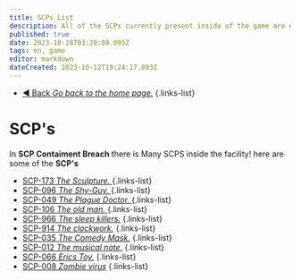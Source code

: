 ```yaml
---
title: SCPs List
description: All of the SCPs currently present inside of the game are on this page.
published: true
date: 2023-10-18T03:20:08.095Z
tags: en, game
editor: markdown
dateCreated: 2023-10-12T19:24:17.893Z
---
```


- [:arrow_backward: Back *Go back to the home page.*](/en/home#single-playerco-op)
{.links-list}
# SCP's
In **SCP Contaiment Breach** there is Many SCPS inside the facility! here are some of the **SCP's**

- [SCP-173 *The Sculpture.* ](/en/game/scps/173)
{.links-list}
- [SCP-096 *The Shy-Guy.* ](/en/game/scps/096)
{.links-list}
- [SCP-049 *The Plague Doctor.* ](/en/game/scps/049)
{.links-list}
- [SCP-106 *The old man.* ](/en/game/scps/106)
{.links-list}
- [SCP-966 *The sleep killers.*](/en/game/scps/966)
{.links-list}
- [SCP-914 *The clockwork.*](/en/game/scps/914)
{.links-list}
- [SCP-035 *The Comedy Mask.*](/en/game/scps/035)
{.links-list}
- [SCP-012 *The musical note*.](/en/game/scps/012)
{.links-list}
- [SCP-066 *Erics Toy.*](/en/game/scps/066)
{.links-list}
- [SCP-008 *Zombie virus*](/en/game/scps/008)
{.links-list}